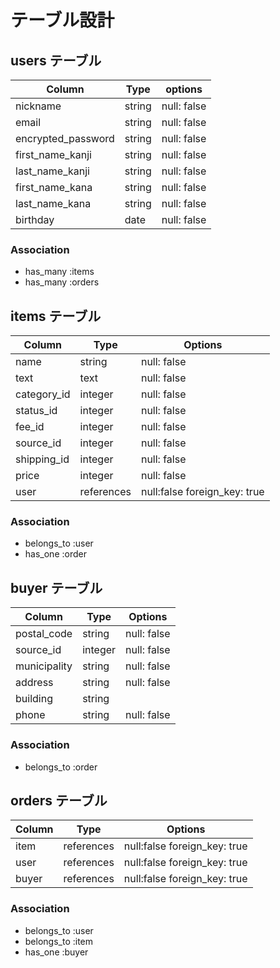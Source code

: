 # テーブル設計

## users  テーブル
| Column                  | Type   | options    |
| ----------------------- | ------ | ---------- |
| nickname                | string | null: false|
| email                   | string | null: false|
| encrypted_password      | string | null: false|
| first_name_kanji        | string | null: false|
| last_name_kanji         | string | null: false|
| first_name_kana         | string | null: false|
| last_name_kana          | string | null: false|
| birthday                | date   | null: false|


### Association

<!-- - has_many :comments -->
- has_many :items
- has_many :orders


## items テーブル
| Column             | Type      | Options                      |
| ------------------ | --------- | ---------------------------- |
| name               | string    | null: false                  |
| text               | text      | null: false                  |
| category_id        | integer   | null: false                  |
| status_id          | integer   | null: false                  |
| fee_id             | integer   | null: false                  |
| source_id          | integer   | null: false                  |
| shipping_id        | integer   | null: false                  |
| price              | integer   | null: false                  |
| user               | references| null:false  foreign_key: true|



### Association

<!-- - has_many :comments -->
- belongs_to :user
- has_one :order




## buyer テーブル 
| Column              | Type      | Options                      |
| ------------------- | --------- | ---------------------------- |
| postal_code         | string    | null: false                  |   
| source_id           | integer   | null: false                  |
| municipality        | string    | null: false                  |
| address             | string    | null: false                  |
| building            | string    |                              |
| phone               | string    | null: false                  |



<!-- | card_information    | integer| null: false|
| expiration_date     | integer| null: false|
<!-- | securit_code        | integer| null: false| --> 
 <!-- カード情報はセキリュティの関係上データベースに保存しない --> 
<!-- postal_code ハイフンを必要とすることもあるのでstring -->
<!-- 電話番号は数字の文字列として実装しておきたいためstring型で実装,数値型で実装すると、DB保存時に先頭の0が削除される -->

 ### Association

- belongs_to :order




## orders テーブル

| Column      | Type       | Options                       |
| ----------- | ---------- | ----------------------------- |
| item        | references | null:false  foreign_key: true |
| user        | references | null:false  foreign_key: true | 
| buyer       | references | null:false foreign_key: true |  

 ### Association

- belongs_to :user
- belongs_to :item
- has_one :buyer





